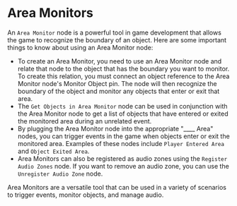 # Area Monitors

An `Area Monitor` node is a powerful tool in game development that allows the game to recognize the boundary of an object. Here are some important things to know about using an Area Monitor node:

- To create an Area Monitor, you need to use an Area Monitor node and relate that node to the object that has the boundary you want to monitor. To create this relation, you must connect an object reference to the Area Monitor node's Monitor Object pin. The node will then recognize the boundary of the object and monitor any objects that enter or exit that area.
- The `Get Objects in Area Monitor` node can be used in conjunction with the Area Monitor node to get a list of objects that have entered or exited the monitored area during an unrelated event.
- By plugging the Area Monitor node into the appropriate "____ Area" nodes, you can trigger events in the game when objects enter or exit the monitored area. Examples of these nodes include `Player Entered Area` and `Object Exited Area`.
- Area Monitors can also be registered as audio zones using the `Register Audio Zones` node. If you want to remove an audio zone, you can use the `Unregister Audio Zone` node.

Area Monitors are a versatile tool that can be used in a variety of scenarios to trigger events, monitor objects, and manage audio.
